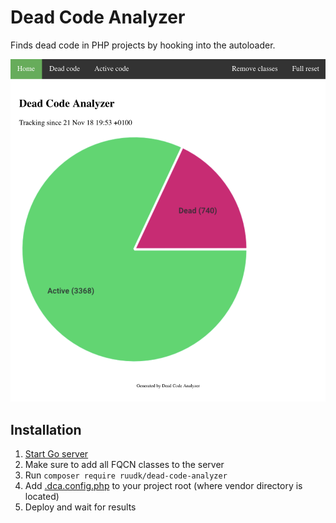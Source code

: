 # Dead Code Analyzer

Finds dead code in PHP projects by hooking into the autoloader.

![Dead Code Analyzer Dashboard](screenshot.png)

## Installation

1. [Start Go server](server/README.md)
2. Make sure to add all FQCN classes to the server
3. Run `composer require ruudk/dead-code-analyzer`
4. Add [.dca.config.php](.dca.config.php) to your project root (where vendor directory is located)
5. Deploy and wait for results 
